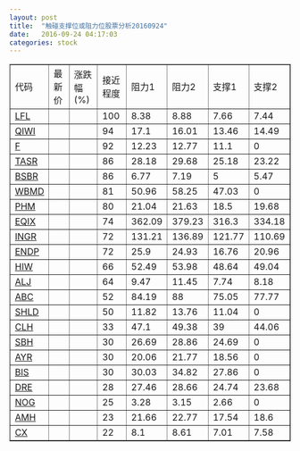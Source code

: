 ```yaml
---
layout: post
title:  "触碰支撑位或阻力位股票分析20160924"
date:   2016-09-24 04:17:03
categories: stock
---
```

<script type="text/javascript">
var stockList = []
stockList.push('gb_lfl');
stockList.push('gb_qiwi');
stockList.push('gb_f');
stockList.push('gb_tasr');
stockList.push('gb_bsbr');
stockList.push('gb_wbmd');
stockList.push('gb_phm');
stockList.push('gb_eqix');
stockList.push('gb_ingr');
stockList.push('gb_endp');
stockList.push('gb_hiw');
stockList.push('gb_alj');
stockList.push('gb_abc');
stockList.push('gb_shld');
stockList.push('gb_clh');
stockList.push('gb_sbh');
stockList.push('gb_ayr');
stockList.push('gb_bis');
stockList.push('gb_dre');
stockList.push('gb_nog');
stockList.push('gb_amh');
stockList.push('gb_cx');
</script>
<table border="1">
 <tr>
 <td>代码</td>
 <td>最新价</td>
 <td>涨跌幅(%)</td>
 <td>接近程度</td>
 <td>阻力1</td>
 <td>阻力2</td>
 <td>支撑1</td>
 <td>支撑2</td>
</tr>
  <tr id="lfl" class="red">
  <td><a href="http://stock.finance.sina.com.cn/usstock/quotes/LFL.html" target="_blank">LFL</a></td><td></td><td></td><td>100</td><td>8.38</td><td>8.88</td><td>7.66</td><td>7.44</td></tr>
  <tr id="qiwi" class="red">
  <td><a href="http://stock.finance.sina.com.cn/usstock/quotes/QIWI.html" target="_blank">QIWI</a></td><td></td><td></td><td>94</td><td>17.1</td><td>16.01</td><td>13.46</td><td>14.49</td></tr>
  <tr id="f" class="red">
  <td><a href="http://stock.finance.sina.com.cn/usstock/quotes/F.html" target="_blank">F</a></td><td></td><td></td><td>92</td><td>12.23</td><td>12.77</td><td>11.1</td><td>0</td></tr>
  <tr id="tasr" class="red">
  <td><a href="http://stock.finance.sina.com.cn/usstock/quotes/TASR.html" target="_blank">TASR</a></td><td></td><td></td><td>86</td><td>28.18</td><td>29.68</td><td>25.18</td><td>23.22</td></tr>
  <tr id="bsbr" class="red">
  <td><a href="http://stock.finance.sina.com.cn/usstock/quotes/BSBR.html" target="_blank">BSBR</a></td><td></td><td></td><td>86</td><td>6.77</td><td>7.19</td><td>5</td><td>5.47</td></tr>
  <tr id="wbmd" class="red">
  <td><a href="http://stock.finance.sina.com.cn/usstock/quotes/WBMD.html" target="_blank">WBMD</a></td><td></td><td></td><td>81</td><td>50.96</td><td>58.25</td><td>47.03</td><td>0</td></tr>
  <tr id="phm" class="green">
  <td><a href="http://stock.finance.sina.com.cn/usstock/quotes/PHM.html" target="_blank">PHM</a></td><td></td><td></td><td>80</td><td>21.04</td><td>21.63</td><td>18.5</td><td>19.68</td></tr>
  <tr id="eqix" class="red">
  <td><a href="http://stock.finance.sina.com.cn/usstock/quotes/EQIX.html" target="_blank">EQIX</a></td><td></td><td></td><td>74</td><td>362.09</td><td>379.23</td><td>316.3</td><td>334.18</td></tr>
  <tr id="ingr" class="red">
  <td><a href="http://stock.finance.sina.com.cn/usstock/quotes/INGR.html" target="_blank">INGR</a></td><td></td><td></td><td>72</td><td>131.21</td><td>136.89</td><td>121.77</td><td>110.69</td></tr>
  <tr id="endp" class="green">
  <td><a href="http://stock.finance.sina.com.cn/usstock/quotes/ENDP.html" target="_blank">ENDP</a></td><td></td><td></td><td>72</td><td>25.9</td><td>24.93</td><td>16.76</td><td>20.96</td></tr>
  <tr id="hiw" class="red">
  <td><a href="http://stock.finance.sina.com.cn/usstock/quotes/HIW.html" target="_blank">HIW</a></td><td></td><td></td><td>66</td><td>52.49</td><td>53.98</td><td>48.64</td><td>49.04</td></tr>
  <tr id="alj" class="green">
  <td><a href="http://stock.finance.sina.com.cn/usstock/quotes/ALJ.html" target="_blank">ALJ</a></td><td></td><td></td><td>64</td><td>9.47</td><td>11.45</td><td>7.74</td><td>8.18</td></tr>
  <tr id="abc" class="red">
  <td><a href="http://stock.finance.sina.com.cn/usstock/quotes/ABC.html" target="_blank">ABC</a></td><td></td><td></td><td>52</td><td>84.19</td><td>88</td><td>75.05</td><td>77.77</td></tr>
  <tr id="shld" class="red">
  <td><a href="http://stock.finance.sina.com.cn/usstock/quotes/SHLD.html" target="_blank">SHLD</a></td><td></td><td></td><td>50</td><td>11.82</td><td>13.76</td><td>11.04</td><td>0</td></tr>
  <tr id="clh" class="red">
  <td><a href="http://stock.finance.sina.com.cn/usstock/quotes/CLH.html" target="_blank">CLH</a></td><td></td><td></td><td>33</td><td>47.1</td><td>49.38</td><td>39</td><td>44.06</td></tr>
  <tr id="sbh" class="red">
  <td><a href="http://stock.finance.sina.com.cn/usstock/quotes/SBH.html" target="_blank">SBH</a></td><td></td><td></td><td>30</td><td>26.69</td><td>28.86</td><td>24.69</td><td>0</td></tr>
  <tr id="ayr" class="red">
  <td><a href="http://stock.finance.sina.com.cn/usstock/quotes/AYR.html" target="_blank">AYR</a></td><td></td><td></td><td>30</td><td>20.06</td><td>21.77</td><td>18.56</td><td>0</td></tr>
  <tr id="bis" class="red">
  <td><a href="http://stock.finance.sina.com.cn/usstock/quotes/BIS.html" target="_blank">BIS</a></td><td></td><td></td><td>30</td><td>30.03</td><td>34.82</td><td>27.86</td><td>0</td></tr>
  <tr id="dre" class="green">
  <td><a href="http://stock.finance.sina.com.cn/usstock/quotes/DRE.html" target="_blank">DRE</a></td><td></td><td></td><td>28</td><td>27.46</td><td>28.66</td><td>24.74</td><td>23.68</td></tr>
  <tr id="nog" class="green">
  <td><a href="http://stock.finance.sina.com.cn/usstock/quotes/NOG.html" target="_blank">NOG</a></td><td></td><td></td><td>25</td><td>3.28</td><td>3.15</td><td>2.66</td><td>0</td></tr>
  <tr id="amh" class="green">
  <td><a href="http://stock.finance.sina.com.cn/usstock/quotes/AMH.html" target="_blank">AMH</a></td><td></td><td></td><td>23</td><td>21.66</td><td>22.77</td><td>17.54</td><td>18.6</td></tr>
  <tr id="cx" class="green">
  <td><a href="http://stock.finance.sina.com.cn/usstock/quotes/CX.html" target="_blank">CX</a></td><td></td><td></td><td>22</td><td>8.1</td><td>8.61</td><td>7.01</td><td>7.58</td></tr>
</table>
